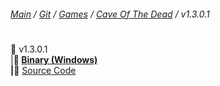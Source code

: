 ﻿###### [Main](https://pikakid98.github.io) / [Git](https://git-pikakid98.github.io) / [Games](https://git-pikakid98.github.io/games) / [Cave Of The Dead](https://git-pikakid98.github.io/games/cave-of-the-dead) / v1.3.0.1
<h1></h1>

📂 v1.3.0.1
\
|____📁 [Binary (Windows)](https://github.com/Git-Pikakid98/cave-of-the-dead/releases/download/v1.3.0.1/Cave.Of.The.Dead.v1.3.0.1.7z)
\
|____📁 [Source Code](https://github.com/Git-Pikakid98/cave-of-the-dead/archive/refs/tags/v1.3.0.1.zip)
